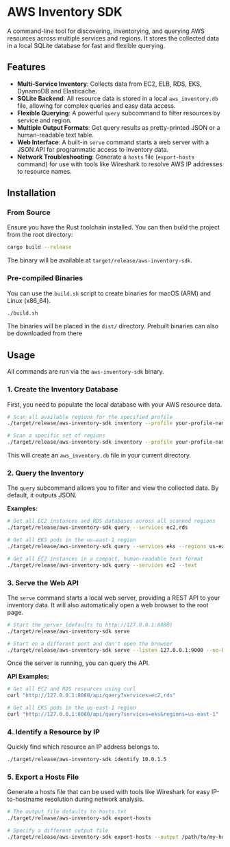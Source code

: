 # AWS Inventory SDK

A command-line tool for discovering, inventorying, and querying AWS resources across multiple services and regions. It stores the collected data in a local SQLite database for fast and flexible querying.

## Features

-   **Multi-Service Inventory**: Collects data from EC2, ELB, RDS, EKS, DynamoDB and Elasticache.
-   **SQLite Backend**: All resource data is stored in a local `aws_inventory.db` file, allowing for complex queries and easy data access.
-   **Flexible Querying**: A powerful `query` subcommand to filter resources by service and region.
-   **Multiple Output Formats**: Get query results as pretty-printed JSON or a human-readable text table.
-   **Web Interface**: A built-in `serve` command starts a web server with a JSON API for programmatic access to inventory data.
-   **Network Troubleshooting**: Generate a `hosts` file (`export-hosts` command) for use with tools like Wireshark to resolve AWS IP addresses to resource names.

## Installation

### From Source

Ensure you have the Rust toolchain installed. You can then build the project from the root directory:

```sh
cargo build --release
```
The binary will be available at `target/release/aws-inventory-sdk`.

### Pre-compiled Binaries

You can use the `build.sh` script to create binaries for macOS (ARM) and Linux (x86_64).

```sh
./build.sh
```
The binaries will be placed in the `dist/` directory. Prebuilt binaries can also be downloaded from there

## Usage

All commands are run via the `aws-inventory-sdk` binary.

### 1. Create the Inventory Database

First, you need to populate the local database with your AWS resource data.

```sh
# Scan all available regions for the specified profile
./target/release/aws-inventory-sdk inventory --profile your-profile-name --regions all

# Scan a specific set of regions
./target/release/aws-inventory-sdk inventory --profile your-profile-name --regions us-east-1,eu-west-1
```

This will create an `aws_inventory.db` file in your current directory.

### 2. Query the Inventory

The `query` subcommand allows you to filter and view the collected data. By default, it outputs JSON.

**Examples:**

```sh
# Get all EC2 instances and RDS databases across all scanned regions
./target/release/aws-inventory-sdk query --services ec2,rds

# Get all EKS pods in the us-east-1 region
./target/release/aws-inventory-sdk query --services eks --regions us-east-1

# Get all EC2 instances in a compact, human-readable text format
./target/release/aws-inventory-sdk query --services ec2 --text
```

### 3. Serve the Web API

The `serve` command starts a local web server, providing a REST API to your inventory data. It will also automatically open a web browser to the root page.

```sh
# Start the server (defaults to http://127.0.0.1:8080)
./target/release/aws-inventory-sdk serve

# Start on a different port and don't open the browser
./target/release/aws-inventory-sdk serve --listen 127.0.0.1:9000 --no-browser
```

Once the server is running, you can query the API.

**API Examples:**

```sh
# Get all EC2 and RDS resources using curl
curl "http://127.0.0.1:8080/api/query?services=ec2,rds"

# Get all EKS pods in the us-east-1 region
curl "http://127.0.0.1:8080/api/query?services=eks&regions=us-east-1"
```

### 4. Identify a Resource by IP

Quickly find which resource an IP address belongs to.

```sh
./target/release/aws-inventory-sdk identify 10.0.1.5
```

### 5. Export a Hosts File

Generate a hosts file that can be used with tools like Wireshark for easy IP-to-hostname resolution during network analysis.

```sh
# The output file defaults to hosts.txt
./target/release/aws-inventory-sdk export-hosts

# Specify a different output file
./target/release/aws-inventory-sdk export-hosts --output /path/to/my-hosts.txt
```
